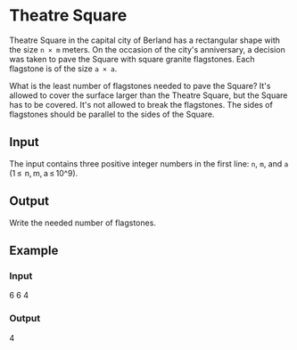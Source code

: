 # Theatre Square

Theatre Square in the capital city of Berland has a rectangular shape with the size `n × m` meters. On the occasion of the city's anniversary, a decision was taken to pave the Square with square granite flagstones. Each flagstone is of the size `a × a`.

What is the least number of flagstones needed to pave the Square? It's allowed to cover the surface larger than the Theatre Square, but the Square has to be covered. It's not allowed to break the flagstones. The sides of flagstones should be parallel to the sides of the Square.

## Input

The input contains three positive integer numbers in the first line: `n`, `m`, and `a` (1 ≤  n, m, a ≤ 10^9).

## Output

Write the needed number of flagstones.

## Example

### Input

6 6 4

### Output

4
